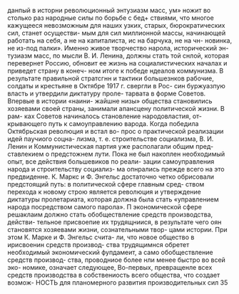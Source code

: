 данпый в исторни революционный энтузиазм масс, ум»
ножит во столько раз народные силы по борьбе с бед+
ствиями, что многое кажущееся невозможным для наших
узких, старых, бюрократических сил, станет осуществи-
мым для сил миллионной массы, начинающей работать
на себя, а не на капиталиста, ис на барчука, не на чн-
новинка, не из-под палки».
Именно живое творчество нарола, исторический эн-
тузиазм масс, по мысли В. И. Ленина, должны стать
той снлой, которая перевернет Россию, обновит ее жизнь
на социалистических началах и приведет страну в конеч-
ном итоге к победе ндеалов коммунизма. В результате
правильной стратсгнн и тактики большезнков рабочие,
солдаты и крестьяне в Октябре 1917 г. свергли в Рос-
син буржуазпую власть и утвердили диктатуру проле-
тарвата в форме Советов. Впервые в истории «наини-
жайшне низы» общества становились хозяевами своей
страны, занимали апансцену политической жизни. В рам-
ках Советов начиналось становление народовластия, от-
крывающего путь к самоуправлению варода.
Когда победила Октябрьская революция и встал во-
прос о практической реализации идей паучиого соцна-
лизма, т. е. строительстве социализма, В. И. Ленин и
Коммунистическая партия уже располагали общим пред-
ставлекием о предстожнем лути. Пока не был накоплен
необходимый опыт, все действия большевиков по реали-
зации самоуправления народа и строительству социализ-
ма опнрались прежде всего на это предвиденне.
К. Маркс и Ф. Энгельс достаточно четко обрисовали
предстоящий путь: в политической сфере главным сред-
ством перехода к новому строю является революция и
утверждение диктатуры пролетариата, которая должна
была стать «управлением народа посредством самого
парола». П экономической сфере решаклаим должно
стать обобществление средств производства, действи-
тельное присвоепие их трудящниися, в результате чего
оян становятся хозяевами жизни, сознательными твор-
цами истории. При этом К. Марке и Ф. Энгельс счита-
ли, что новое общество в ирисвоенин средств производ-
ства трудящимнся обретет необходимый экономический
фупдамеит, а само обобществление средств производ-
ства, проводниое более нли менее быстро во всей эко-
номике, означает следующее,
Во-первых, превращенле всех средств производства
в собствениость всего общества, что создает возмож-
НОСТЬ для планомерного развития производительных сил
35
